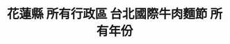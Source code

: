 ---
title: "花蓮縣 所有行政區 台北國際牛肉麵節 所有年份"
keywords:
  - 美食競賽
  - 台灣美食
  - 美食精選
datePublished: "2025-06-30"
dateModified: "2025-07-01"
city: "花蓮縣"
district: "所有行政區"
award: "台北國際牛肉麵節"
year: "所有年份"
page: 1
count: 1

restaurants:
  - name: "六里屯"
    address: "970花蓮縣花蓮市中美路303巷2號"
    phone: "038227766"
    geo: "23.998933795432528, 121.6320680987923"
    google_map: "https://maps.app.goo.gl/BnDWbsmMxoAV2PTT7"
    footinder: "https://footinder.com.tw/%E8%8A%B1%E8%93%AE%E7%B8%A3%E8%8A%B1%E8%93%AE%E5%B8%82/10010/"
    official: "https://www.facebook.com/LltMeilun/"
    award:
    - name: "台北國際牛肉麵節"
      year: "2024"
---